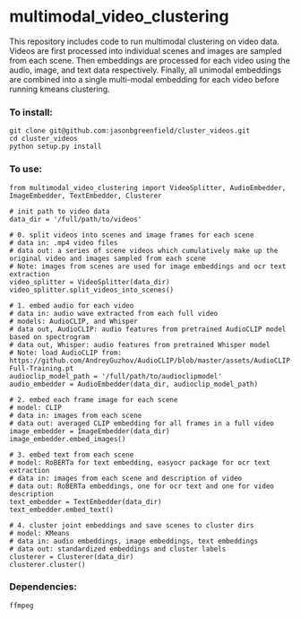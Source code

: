 # multimodal_video_clustering
This repository includes code to run multimodal clustering on video data. 
Videos are first processed into individual scenes and images are sampled from each scene. 
Then embeddings are processed for each video using the audio, image, and text data respectively.
Finally, all unimodal embeddings are combined into a single multi-modal embedding for each video before running kmeans clustering. 


### To install:

```
git clone git@github.com:jasonbgreenfield/cluster_videos.git
cd cluster_videos
python setup.py install
```


### To use:
```
from multimodal_video_clustering import VideoSplitter, AudioEmbedder, ImageEmbedder, TextEmbedder, Clusterer

# init path to video data
data_dir = '/full/path/to/videos'

# 0. split videos into scenes and image frames for each scene
# data in: .mp4 video files
# data out: a series of scene videos which cumulatively make up the original video and images sampled from each scene
# Note: images from scenes are used for image embeddings and ocr text extraction
video_splitter = VideoSplitter(data_dir)
video_splitter.split_videos_into_scenes()

# 1. embed audio for each video
# data in: audio wave extracted from each full video
# models: AudioCLIP, and Whisper
# data out, AudioCLIP: audio features from pretrained AudioCLIP model based on spectrogram
# data out, Whisper: audio features from pretrained Whisper model
# Note: load AudioCLIP from: https://github.com/AndreyGuzhov/AudioCLIP/blob/master/assets/AudioCLIP-Full-Training.pt
audioclip_model_path = '/full/path/to/audioclipmodel'
audio_embedder = AudioEmbedder(data_dir, audioclip_model_path)

# 2. embed each frame image for each scene
# model: CLIP
# data in: images from each scene
# data out: averaged CLIP embedding for all frames in a full video
image_embedder = ImageEmbedder(data_dir)
image_embedder.embed_images()

# 3. embed text from each scene
# model: RoBERTa for text embedding, easyocr package for ocr text extraction
# data in: images from each scene and description of video
# data out: RoBERTa embeddings, one for ocr text and one for video description
text_embedder = TextEmbedder(data_dir)
text_embedder.embed_text()

# 4. cluster joint embeddings and save scenes to cluster dirs
# model: KMeans
# data in: audio embeddings, image embeddings, text embeddings
# data out: standardized embeddings and cluster labels
clusterer = Clusterer(data_dir)
clusterer.cluster()
```

### Dependencies:
```
ffmpeg
```